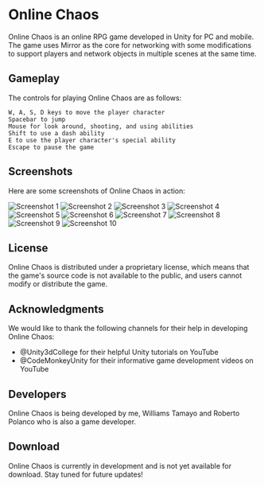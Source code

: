 # Online Chaos

Online Chaos is an online RPG game developed in Unity for PC and mobile. The game uses Mirror as the core for networking with some modifications to support players and network objects in multiple scenes at the same time.

## Gameplay

The controls for playing Online Chaos are as follows:

    W, A, S, D keys to move the player character
    Spacebar to jump
    Mouse for look around, shooting, and using abilities
    Shift to use a dash ability
    E to use the player character's special ability
    Escape to pause the game

## Screenshots

Here are some screenshots of Online Chaos in action:

![Screenshot 1](screenshots/1.png)
![Screenshot 2](screenshots/2.png)
![Screenshot 3](screenshots/3.png)
![Screenshot 4](screenshots/4.png)
![Screenshot 5](screenshots/5.png)
![Screenshot 6](screenshots/6.png)
![Screenshot 7](screenshots/7.png)
![Screenshot 8](screenshots/8.png)
![Screenshot 9](screenshots/9.png)
![Screenshot 10](screenshots/10.png)

## License

Online Chaos is distributed under a proprietary license, which means that the game's source code is not available to the public, and users cannot modify or distribute the game.

## Acknowledgments

We would like to thank the following channels for their help in developing Online Chaos:

- @Unity3dCollege for their helpful Unity tutorials on YouTube
- @CodeMonkeyUnity for their informative game development videos on YouTube

## Developers

Online Chaos is being developed by me, Williams Tamayo and Roberto Polanco who is also a game developer.

## Download

Online Chaos is currently in development and is not yet available for download. Stay tuned for future updates!
